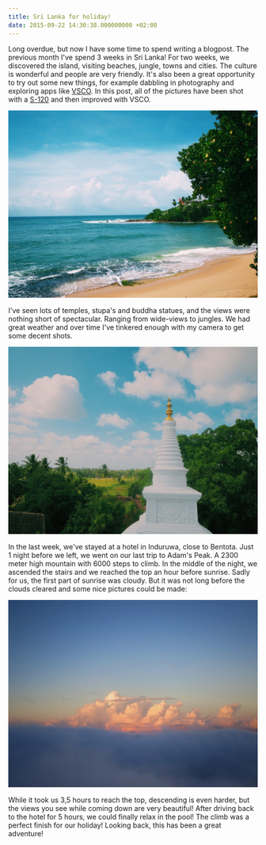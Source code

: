 ```yaml
---
title: Sri Lanka for holiday!
date: 2015-09-22 14:30:38.000000000 +02:00
---
```

Long overdue, but now I have some time to spend writing a blogpost. The previous month I've spend 3 weeks in Sri Lanka! For two weeks, we discovered the island, visiting beaches, jungle, towns and cities. The culture is wonderful and people are very friendly. It's also been a great opportunity to try out some new things, for example dabbling in photography and exploring apps like [VSCO](http://vsco.co/film). In this post, all of the pictures have been shot with a [S-120](http://www.canon.nl/for_home/product_finder/cameras/digital_camera/powershot/powershot_s120/) and then improved with VSCO.  

[![Processed with VSCOcam with c1 preset](/img/IMG_5833-1024x768.jpg)](http://www.jplattel.nl/img/IMG_5833.jpg)  

I've seen lots of temples, stupa's and buddha statues, and the views were nothing short of spectacular. Ranging from wide-views to jungles. We had great weather and over time I've tinkered enough with my camera to get some decent shots.

[![Processed with VSCOcam with c1 preset](/img/IMG_5589-1024x768.jpg)](http://www.jplattel.nl/img/IMG_5589.jpg)

In the last week, we've stayed at a hotel in Induruwa, close to Bentota. Just 1 night before we left, we went on our last trip to Adam's Peak. A 2300 meter high mountain with 6000 steps to climb. In the middle of the night, we ascended the stairs and we reached the top an hour before sunrise. Sadly for us, the first part of sunrise was cloudy. But it was not long before the clouds cleared and some nice pictures could be made:

[![IMG_3953_2](/img/IMG_3953_2-1024x768.jpg)](http://www.jplattel.nl/img/IMG_3953_2.jpg) 

While it took us 3,5 hours to reach the top, descending is even harder, but the views you see while coming down are very beautiful! After driving back to the hotel for 5 hours, we could finally relax in the pool! The climb was a perfect finish for our holiday! Looking back, this has been a great adventure!